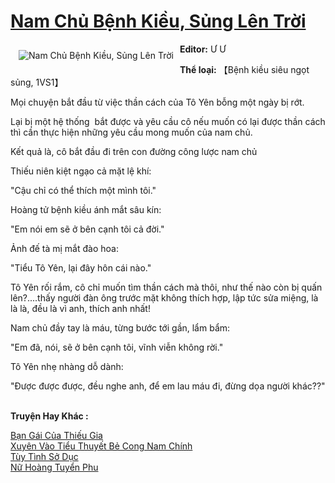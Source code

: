 <a href="https://utruyen.com/truyen/nam-chu-benh-kieu-sung-len-troi/18830/" title="Nam Chủ Bệnh Kiều, Sủng Lên Trời"><h1>Nam Chủ Bệnh Kiều, Sủng Lên Trời</h1></a><div style="display:table"><img align="right" style="float: left; padding: 10px;" src="https://utruyen.com/images/story/200x260/nam-chu-benh-kieu-sung-len-troi.jpg" alt="Nam Chủ Bệnh Kiều, Sủng Lên Trời"><b>Editor:</b> Ư Ư<p></p><b>Thể loại:</b> 【Bệnh kiều siêu ngọt sủng, 1VS1】<p></p>Mọi chuyện bắt đầu từ việc thần cách của Tô Yên bỗng một ngày bị rớt.<p></p>Lại bị một hệ thống  bắt được và yêu cầu cô nếu muốn có lại được thần cách thì cần thực hiện những yêu cầu mong muốn của nam chủ.<p></p>Kết quả là, cô bắt đầu đi trên con đường công lược nam chủ<p></p>Thiếu niên kiệt ngạo cả mặt lệ khí:<p></p>"Cậu chỉ có thể thích một mình tôi."<p></p>Hoàng tử bệnh kiều ánh mắt sâu kín:<p></p>"Em nói em sẽ ở bên cạnh tôi cả đời."<p></p>Ảnh đế tà mị mắt đào hoa:<p></p>"Tiểu Tô Yên, lại đây hôn cái nào."<p></p>Tô Yên rối rắm, cô chỉ muốn tìm thần cách mà thôi, như thế nào còn bị quấn lên?....thấy người đàn ông trước mặt không thích hợp, lập tức sửa miệng, là là là, đều là vì anh, thích anh nhất!<p></p>Nam chủ đầy tay là máu, từng bước tới gần, lẩm bẩm:<p></p>"Em đã, nói, sẽ ở bên cạnh tôi, vĩnh viễn không rời."<p></p>Tô Yên nhẹ nhàng dỗ dành:<p></p>"Được được được, đều nghe anh, để em lau máu đi, đừng dọa người khác??"</div><p><br><b>Truyện Hay Khác :</b></p><a href="https://utruyen.com/truyen/ban-gai-cua-thieu-gia/19553/" alt="Bạn Gái Của Thiếu Gia">Bạn Gái Của Thiếu Gia</a><br/><a href="https://github.com/quanluxury/ngontinhhot/tree/master/truyenhay/19006/" alt="Xuyên Vào Tiểu Thuyết Bẻ Cong Nam Chính">Xuyên Vào Tiểu Thuyết Bẻ Cong Nam Chính</a><br/><a href="https://github.com/quanluxury/ngontinhhot/tree/master/truyenhay/18906/" alt="Tùy Tình Sở Dục">Tùy Tình Sở Dục</a><br/><a href="https://truyenngontinhay.wordpress.com/2019/10/03/nu-hoang-tuyen-phu/" alt="Nữ Hoàng Tuyển Phu">Nữ Hoàng Tuyển Phu</a><br/>